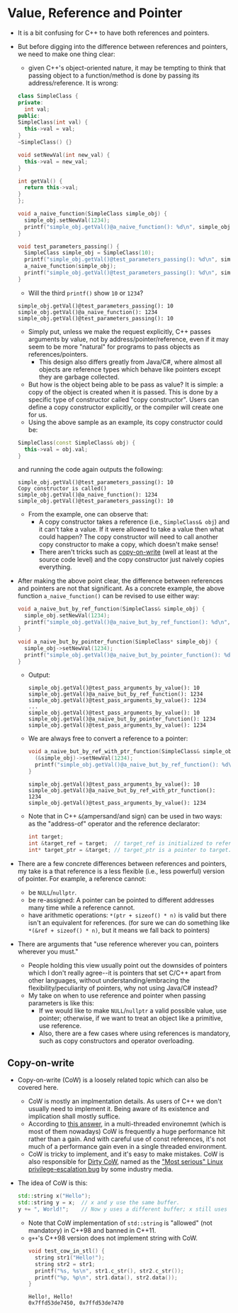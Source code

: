 # Value, Reference and Pointer

* It is a bit confusing for C++ to have both references and pointers.

* But before digging into the difference between references and pointers, we need to make one thing clear:
  * given C++'s object-oriented nature, it may be tempting to think that passing object to a function/method is done
  by passing its address/reference. It is wrong:
  ```C++
  class SimpleClass {
  private:
    int val;
  public:
  SimpleClass(int val) {
    this->val = val;  
  }
  ~SimpleClass() {}

  void setNewVal(int new_val) {
    this->val = new_val;
  }

  int getVal() {
    return this->val;
  }
  };

  void a_naive_function(SimpleClass simple_obj) {
    simple_obj.setNewVal(1234);
    printf("simple_obj.getVal()@a_naive_function(): %d\n", simple_obj.getVal());
  }

  void test_parameters_passing() {
    SimpleClass simple_obj = SimpleClass(10);
    printf("simple_obj.getVal()@test_parameters_passing(): %d\n", simple_obj.getVal());
    a_naive_function(simple_obj);
    printf("simple_obj.getVal()@test_parameters_passing(): %d\n", simple_obj.getVal());
  }
  ```
  * Will the third `printf()` show `10` or `1234`?
  ```
  simple_obj.getVal()@test_parameters_passing(): 10
  simple_obj.getVal()@a_naive_function(): 1234
  simple_obj.getVal()@test_parameters_passing(): 10
  ```
  * Simply put, unless we make the request explicitly, C++ passes arguments by value, not by address/pointer/reference,
  even if it may seem to be more "natural" for programs to pass objects as references/pointers.
    * This design also differs greatly from Java/C#, where almost all objects are reference types which behave like
    pointers except they are garbage collected.
  * But how is the object being able to be pass as value? It is simple: a copy of the object is created when it is 
  passed. This is done by a specific type of constructor called "copy constructor". Users can define a copy
  constructor explicitly, or the compiler will create one for us.
  * Using the above sample as an example, its copy constructor could be:
  ```C++
  SimpleClass(const SimpleClass& obj) {
    this->val = obj.val;
  }
  ```
  and running the code again outputs the following:
  ```
  simple_obj.getVal()@test_parameters_passing(): 10
  Copy constructor is called()
  simple_obj.getVal()@a_naive_function(): 1234
  simple_obj.getVal()@test_parameters_passing(): 10
  ```
  * From the example, one can observe that:
    * A copy constructor takes a reference (i.e., `SimpleClass& obj`) and it can't take a value. If it were
    allowed to take a value then what could happen? The copy constructor will need to call another copy constructor to
    make a copy, which doesn't make sense!
    * There aren't tricks such as [copy-on-write](#copy-on-write) (well at least at the source code level) and the copy constructor
    just naively copies everything.

* After making the above point clear, the difference between references and pointers are not that significant. As
a concrete example, the above function `a_naive_function()` can be revised to use either way:
  ```C++
  void a_naive_but_by_ref_function(SimpleClass& simple_obj) {
    simple_obj.setNewVal(1234);
    printf("simple_obj.getVal()@a_naive_but_by_ref_function(): %d\n", simple_obj.getVal());
  }

  void a_naive_but_by_pointer_function(SimpleClass* simple_obj) {
    simple_obj->setNewVal(1234);
    printf("simple_obj.getVal()@a_naive_but_by_pointer_function(): %d\n", simple_obj->getVal());
  }
  ```
  * Output:
    ```
    simple_obj.getVal()@test_pass_arguments_by_value(): 10
    simple_obj.getVal()@a_naive_but_by_ref_function(): 1234
    simple_obj.getVal()@test_pass_arguments_by_value(): 1234
    ...
    simple_obj.getVal()@test_pass_arguments_by_value(): 10
    simple_obj.getVal()@a_naive_but_by_pointer_function(): 1234
    simple_obj.getVal()@test_pass_arguments_by_value(): 1234
    ```
  * We are always free to convert a reference to a pointer:
    ```C++
    void a_naive_but_by_ref_with_ptr_function(SimpleClass& simple_obj) {
      (&simple_obj)->setNewVal(1234);
      printf("simple_obj.getVal()@a_naive_but_by_ref_function(): %d\n", (&simple_obj)->getVal());
    }
    ```
    ```
    simple_obj.getVal()@test_pass_arguments_by_value(): 10
    simple_obj.getVal()@a_naive_but_by_ref_with_ptr_function(): 1234
    simple_obj.getVal()@test_pass_arguments_by_value(): 1234
    ```
  * Note that in C++ `&`(ampersand/and sign) can be used in two ways: as the "address-of" operator and the reference declarator:
    ```C++
    int target;
    int &target_ref = target;  // target_ref is initialized to refer to target. That is, it is a reference to target.
    int* target_ptr = &target; // target_ptr is a pointer to target. That is, target_ptr stores the address of target.
    ````

* There are a few concrete differences between references and pointers, my take is a that reference is a less
flexible (i.e., less powerful) version of pointer. For example, a reference cannot:
  * be `NULL`/`nullptr`.
  * be re-assigned: A pointer can be pointed to different addresses many time while a reference cannot.
  * have arithmetic operations: `*(ptr + sizeof() * n)` is valid but there isn't an equivalent for references.
  (for sure we can do something like `*(&ref + sizeof() * n)`, but it means we fall back to pointers)


* There are arguments that "use reference wherever you can, pointers wherever you must."
  * People holding this view usually point out the downsides of pointers which I don't really agree--it is pointers
  that set C/C++ apart from other languages, without understanding/embracing the flexibility/peculiarity of
  pointers, why not using Java/C# instead?
  * My take on when to use reference and pointer when passing parameters is like this:
    * If we would like to make `NULL`/`nullptr` a valid possible value, use pointer; otherwise, if we want to treat
    an object like a primitive, use reference.
    * Also, there are a few cases where using references is mandatory, such as copy constructors and operator
  overloading.

## Copy-on-write

* Copy-on-write (CoW) is a loosely related topic which can also be covered here.
  * CoW is mostly an implmentation details. As users of C++ we don't usually need to implement it. Being
  aware of its existence and implication shall mostly suffice.
  * According to [this answer](https://stackoverflow.com/questions/1649028/how-to-implement-copy-on-write), in a
  multi-threaded environemnt (which is most of them nowadays) CoW is frequently a huge performance hit rather
  than a gain. And with careful use of const references, it's not much of a performance
  gain even in a single threaded environment.
  * CoW is tricky to implement, and it's easy to make mistakes. CoW is also responsible for
  [Dirty CoW](https://en.wikipedia.org/wiki/Dirty_COW), named as the
  ["Most serious" Linux privilege-escalation bug](https://arstechnica.com/information-technology/2016/10/most-serious-linux-privilege-escalation-bug-ever-is-under-active-exploit/)
  by some industry media.

* The idea of CoW is this:
  ```C++
  std::string x("Hello");
  std::string y = x;  // x and y use the same buffer.
  y += ", World!";    // Now y uses a different buffer; x still uses the same old buffer.
  ```
  * Note that CoW implementation of `std::string` is "allowed" (not mandatory) in C++98 and banned in C++11.
  * `g++`'s C++98 version does not implement string with CoW.
    ```C++
    void test_cow_in_stl() {
      string str1("Hello!");
      string str2 = str1;
      printf("%s, %s\n", str1.c_str(), str2.c_str());
      printf("%p, %p\n", str1.data(), str2.data());
    }
    ```
    ```
    Hello!, Hello!
    0x7ffd53de7450, 0x7ffd53de7470
    ```